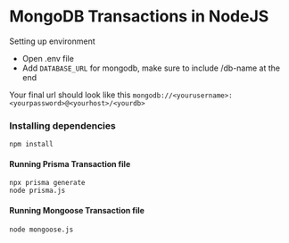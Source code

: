 # MongoDB Transactions in NodeJS

Setting up environment
- Open .env file
- Add `DATABASE_URL` for mongodb, make sure to include /db-name at the end

Your final url should look like this 
`mongodb://<yourusername>:<yourpassword>@<yourhost>/<yourdb>`

### Installing dependencies
```
npm install
```

#### Running Prisma Transaction file
```
npx prisma generate
node prisma.js
```

#### Running Mongoose Transaction file
```
node mongoose.js
```

